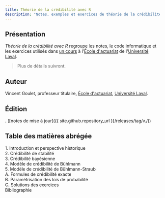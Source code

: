 ```yaml
---
title: Théorie de la crédibilité avec R
description: "Notes, exemples et exercices de théorie de la crédibilité"
---
```


## Présentation

*Théorie de la crédibilité avec R* regroupe les notes, le code
informatique et les exercices utilisés dans [un
cours](https://www.ulaval.ca/les-etudes/cours/repertoire/detailsCours/act-2008-mathematiques-actuarielles-iard-ii.html)
à l'[École d'actuariat](https://www.act.ulaval.ca) de l'[Université
Laval](https://ulaval.ca).

> Plus de détails suivront.

## Auteur

Vincent Goulet, professeur titulaire, [École d'actuariat](https://www.act.ulaval.ca), [Université Laval](https://ulaval.ca).

## Édition

. ([notes de mise à jour]({{ site.github.repository_url }}/releases/tag/v./))

## Table des matières abrégée

1\. Introduction et perspective historique  
2\. Crédibilité de stabilité  
3\. Crédibilité bayésienne  
4\. Modèle de crédibilité de Bühlmann  
5\. Modèle de crédibilité de Bühlmann-Straub  
A. Formules de crédibilité exacte  
B. Paramétrisation des lois de probabilité  
C. Solutions des exercices  
Bibliographie
